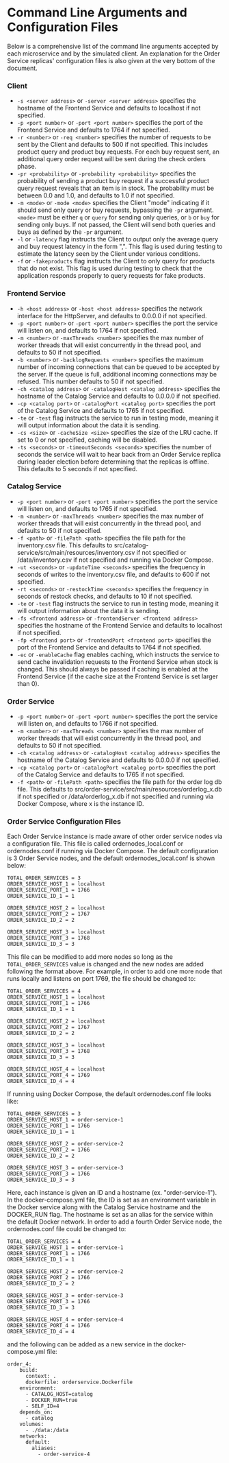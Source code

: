 # Command Line Arguments and Configuration Files

Below is a comprehensive list of the command line arguments accepted by each microservice and by the simulated client. 
An explanation for the Order Service replicas' configuration files is also given at the very bottom of the document.

### Client

- `-s <server address>` or `-server <server address>` specifies the hostname of the Frontend Service and defaults to 
localhost if not specified.
- `-p <port number>` or `-port <port number>` specifies the port of the Frontend Service and defaults to 1764 if not specified.
- `-r <number>` or `-req <number>` specifies the number of requests to be sent by the Client and defaults to 500 if not specified. 
This includes product query and product buy requests. For each buy request sent, an additional query order request will be sent
during the check orders phase.
- `-pr <probability>` or `-probability <probability>` specifies the probability of sending a product buy request
if a successful product query request reveals that an item is in stock. 
The probability must be between 0.0 and 1.0, and defaults to 1.0 if not specified.
- `-m <mode>` or `-mode <mode>` specifies the Client "mode" indicating if it should send only query or buy requests,
bypassing the `-pr` argument. `<mode>` must be either `q` or `query` for sending only queries, or `b` or `buy` for sending only buys.
If not passed, the Client will send both queries and buys as defined by the `-pr` argument. 
- `-l` or `-latency` flag instructs the Client to output only the average query and buy request latency in 
the form "<query latency>,<buy latency>". This flag is used during testing to estimate the latency seen by the Client
under various conditions.
- `-f` or `-fakeproducts` flag instructs the Client to only query for products that do not exist. This flag is 
used during testing to check that the application responds properly to query requests for fake products.

### Frontend Service

- `-h <host address>` or `-host <host address>` specifies the network interface for the HttpServer, and defaults to
0.0.0.0 if not specified.
- `-p <port number>` or `-port <port number>` specifies the port the service will listen on, and defaults to
1764 if not specified.
- `-m <number>` or `-maxThreads <number>` specifies the max number of worker threads that will exist
concurrently in the thread pool, and defaults to 50 if not specified.
- `-b <number>` or `-backlogRequests <number>` specifies the maximum number of incoming connections that can be queued 
to be accepted by the server. If the queue is full, additional incoming connections may be refused. 
This number defaults to 50 if not specified.
- `-ch <catalog address>` or `-catalogHost <catalog address>` specifies the hostname of the Catalog Service and defaults to
  0.0.0.0 if not specified.
- `-cp <catalog port>` or `-catalogPort <catalog port>` specifies the port of the Catalog Service and defaults to 1765 if not specified.
- `-te` or `-test` flag instructs the service to run in testing mode, meaning it will output information about the data it 
is sending.
- `-cs <size>` or `-cacheSize <size>` specifies the size of the LRU cache. If set to 0 or not specified, caching will be
disabled.
- `-ts <seconds>` or `-timeoutSeconds <seconds>` specifies the number of seconds the service will wait to hear back from 
an Order Service replica during leader election before determining that the replicas is offline. This defaults to 5
seconds if not specified.

### Catalog Service

- `-p <port number>` or `-port <port number>` specifies the port the service will listen on, and defaults to
  1765 if not specified.
- `-m <number>` or `-maxThreads <number>` specifies the max number of worker threads that will exist
  concurrently in the thread pool, and defaults to 50 if not specified.
- `-f <path>` or `-filePath <path>` specifies the file path for the inventory.csv file. This defaults to
src/catalog-service/src/main/resources/inventory.csv if not specified or /data/inventory.csv if
not specified and running via Docker Compose.
- `-ut <seconds>` or `-updateTime <seconds>` specifies the frequency in seconds of writes to the inventory.csv file,
and defaults to 600 if not specified. 
- `-rt <seconds>` or `-restockTime <seconds>` specifies the frequency in seconds of restock checks,
  and defaults to 10 if not specified.
- `-te` or `-test` flag instructs the service to run in testing mode, meaning it will output information about the data it
  is sending.
- `-fs <frontend address>` or `-frontendServer <frontend address>` specifies the hostname of the Frontend Service and defaults to
  localhost if not specified.
- `-fp <frontend port>` or `-frontendPort <frontend port>` specifies the port of the Frontend Service and defaults to 1764 if not specified.
- `-ec` or `-enableCache` flag enables caching, which instructs the service to send cache invalidation requests 
to the Frontend Service when stock is changed. This should always be passed if caching is enabled at the Frontend Service
(if the cache size at the Frontend Service is set larger than 0).

### Order Service

- `-p <port number>` or `-port <port number>` specifies the port the service will listen on, and defaults to
  1766 if not specified.
- `-m <number>` or `-maxThreads <number>` specifies the max number of worker threads that will exist
  concurrently in the thread pool, and defaults to 50 if not specified.
- `-ch <catalog address>` or `-catalogHost <catalog address>` specifies the hostname of the Catalog Service and defaults to
  0.0.0.0 if not specified.
- `-cp <catalog port>` or `-catalogPort <catalog port>` specifies the port of the Catalog Service and defaults to 1765 if not specified.
- `-f <path>` or `-filePath <path>` specifies the file path for the order log db file. This defaults to
src/order-service/src/main/resources/orderlog_x.db if not specified or /data/orderlog_x.db if not specified and running 
via Docker Compose, where x is the instance ID.

### Order Service Configuration Files

Each Order Service instance is made aware of other order service nodes via a configuration file. This file is called 
ordernodes_local.conf or ordernodes.conf if running via Docker Compose. The default configuration is 3 Order Service nodes,
and the default ordernodes_local.conf is shown below:
```lombok.config
TOTAL_ORDER_SERVICES = 3
ORDER_SERVICE_HOST_1 = localhost
ORDER_SERVICE_PORT_1 = 1766
ORDER_SERVICE_ID_1 = 1

ORDER_SERVICE_HOST_2 = localhost
ORDER_SERVICE_PORT_2 = 1767
ORDER_SERVICE_ID_2 = 2

ORDER_SERVICE_HOST_3 = localhost
ORDER_SERVICE_PORT_3 = 1768
ORDER_SERVICE_ID_3 = 3
```
This file can be modified to add more nodes so long as the `TOTAL_ORDER_SERVICES` value is changed and the
new nodes are added following the format above. For example, in order to add one more node that runs locally
and listens on port 1769, the file should be changed to:
```lombok.config
TOTAL_ORDER_SERVICES = 4
ORDER_SERVICE_HOST_1 = localhost
ORDER_SERVICE_PORT_1 = 1766
ORDER_SERVICE_ID_1 = 1

ORDER_SERVICE_HOST_2 = localhost
ORDER_SERVICE_PORT_2 = 1767
ORDER_SERVICE_ID_2 = 2

ORDER_SERVICE_HOST_3 = localhost
ORDER_SERVICE_PORT_3 = 1768
ORDER_SERVICE_ID_3 = 3

ORDER_SERVICE_HOST_4 = localhost
ORDER_SERVICE_PORT_4 = 1769
ORDER_SERVICE_ID_4 = 4
```

If running using Docker Compose, the default ordernodes.conf file looks like:

```lombok.config
TOTAL_ORDER_SERVICES = 3
ORDER_SERVICE_HOST_1 = order-service-1
ORDER_SERVICE_PORT_1 = 1766
ORDER_SERVICE_ID_1 = 1

ORDER_SERVICE_HOST_2 = order-service-2
ORDER_SERVICE_PORT_2 = 1766
ORDER_SERVICE_ID_2 = 2

ORDER_SERVICE_HOST_3 = order-service-3
ORDER_SERVICE_PORT_3 = 1766
ORDER_SERVICE_ID_3 = 3
```

Here, each instance is given an ID and a hostname (ex. "order-service-1").
In the docker-compose.yml file, the ID is set as an environment variable in the Docker 
service along with the Catalog Service hostname and the DOCKER_RUN flag. The hostname is set as an alias 
for the service within the default Docker network. In order to add a fourth Order Service node, the ordernodes.conf
file could be changed to: 

```lombok.config
TOTAL_ORDER_SERVICES = 4
ORDER_SERVICE_HOST_1 = order-service-1
ORDER_SERVICE_PORT_1 = 1766
ORDER_SERVICE_ID_1 = 1

ORDER_SERVICE_HOST_2 = order-service-2
ORDER_SERVICE_PORT_2 = 1766
ORDER_SERVICE_ID_2 = 2

ORDER_SERVICE_HOST_3 = order-service-3
ORDER_SERVICE_PORT_3 = 1766
ORDER_SERVICE_ID_3 = 3

ORDER_SERVICE_HOST_4 = order-service-4
ORDER_SERVICE_PORT_4 = 1766
ORDER_SERVICE_ID_4 = 4

```

and the following can be added as a new service in the docker-compose.yml file:

```
order_4:
    build:
      context: .
      dockerfile: orderservice.Dockerfile
    environment:
      - CATALOG_HOST=catalog
      - DOCKER_RUN=true
      - SELF_ID=4
    depends_on:
      - catalog
    volumes:
      - ./data:/data
    networks:
      default:
        aliases:
          - order-service-4
```
